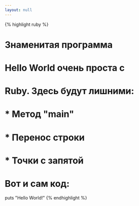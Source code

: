 ```yaml
---
layout: null
---
```


{% highlight ruby %}
# Знаменитая программа
# Hello World очень проста с
# Ruby. Здесь будут лишними:
#
# * Метод "main"
# * Перенос строки
# * Точки с запятой
#
# Вот и сам код:

puts "Hello World!"
{% endhighlight %}
